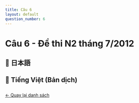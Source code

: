 ```yaml
---
title: Câu 6
layout: default
question_number: 6
---
```


# Câu 6 - Đề thi N2 tháng 7/2012
## 📖 日本語

## 📘 Tiếng Việt (Bản dịch)

<div style="margin-top: 2em;">
  <a href="/exam/n2/2012/">← Quay lại danh sách</a>
</div>